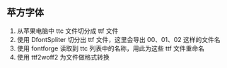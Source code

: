 ## 苹方字体

1. 从苹果电脑中 ttc 文件切分成 ttf 文件
1. 使用 DfontSpliter 切分出 ttf 文件，这里会导出 00、01、02 这样的文件名
1. 使用 fontforge 读取到 ttc 列表中的名称，用此为这些 ttf 文件重命名
1. 使用 ttf2woff2 为文件做格式转换
